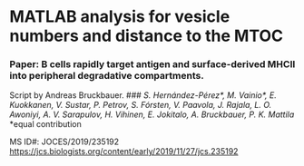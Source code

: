 # MATLAB analysis for vesicle numbers and distance to the MTOC #

### Paper: B cells rapidly target antigen and surface-derived MHCII into peripheral degradative compartments.
Script by Andreas Bruckbauer. ###
_S. Hernández-Pérez*, M. Vainio*, E. Kuokkanen, V. Sustar, P. Petrov, S. Fórsten, V. Paavola, J. Rajala, L. O. Awoniyi, A. V. Sarapulov, H. Vihinen, E. Jokitalo, A. Bruckbauer, P. K. Mattila_
*equal contribution

MS ID#: JOCES/2019/235192
https://jcs.biologists.org/content/early/2019/11/27/jcs.235192


